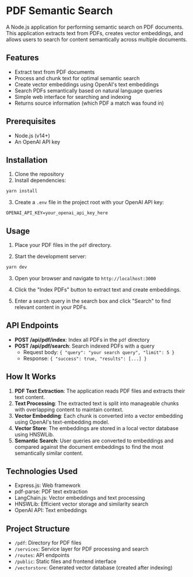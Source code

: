 # PDF Semantic Search

A Node.js application for performing semantic search on PDF documents. This application extracts text from PDFs, creates vector embeddings, and allows users to search for content semantically across multiple documents.

## Features

- Extract text from PDF documents
- Process and chunk text for optimal semantic search
- Create vector embeddings using OpenAI's text embeddings
- Search PDFs semantically based on natural language queries
- Simple web interface for searching and indexing
- Returns source information (which PDF a match was found in)

## Prerequisites

- Node.js (v14+)
- An OpenAI API key

## Installation

1. Clone the repository
2. Install dependencies:

```bash
yarn install
```

3. Create a `.env` file in the project root with your OpenAI API key:

```
OPENAI_API_KEY=your_openai_api_key_here
```

## Usage

1. Place your PDF files in the `pdf` directory.

2. Start the development server:

```bash
yarn dev
```

3. Open your browser and navigate to `http://localhost:3000`

4. Click the "Index PDFs" button to extract text and create embeddings.

5. Enter a search query in the search box and click "Search" to find relevant content in your PDFs.

## API Endpoints

- **POST /api/pdf/index**: Index all PDFs in the `pdf` directory
- **POST /api/pdf/search**: Search indexed PDFs with a query
  - Request body: `{ "query": "your search query", "limit": 5 }`
  - Response: `{ "success": true, "results": [...] }`

## How It Works

1. **PDF Text Extraction**: The application reads PDF files and extracts their text content.
2. **Text Processing**: The extracted text is split into manageable chunks with overlapping content to maintain context.
3. **Vector Embedding**: Each chunk is converted into a vector embedding using OpenAI's text-embedding model.
4. **Vector Store**: The embeddings are stored in a local vector database using HNSWLib.
5. **Semantic Search**: User queries are converted to embeddings and compared against the document embeddings to find the most semantically similar content.

## Technologies Used

- Express.js: Web framework
- pdf-parse: PDF text extraction
- LangChain.js: Vector embeddings and text processing
- HNSWLib: Efficient vector storage and similarity search
- OpenAI API: Text embeddings

## Project Structure

- `/pdf`: Directory for PDF files
- `/services`: Service layer for PDF processing and search
- `/routes`: API endpoints
- `/public`: Static files and frontend interface
- `/vectorstore`: Generated vector database (created after indexing) 
